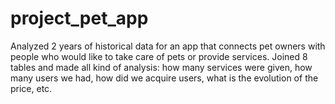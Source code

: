 # project_pet_app
Analyzed 2 years of historical data for an app that connects pet owners with people who would like to take care of pets or provide services. Joined 8 tables and made all kind of analysis: how many services were given, how many users we had, how did we acquire users, what is the evolution of the price, etc.
